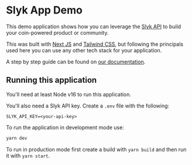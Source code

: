 # Slyk App Demo

This demo application shows how you can leverage the
[Slyk API](https://slyk.io/api) to build your coin-powered product or community.

This was built with [Next JS](https://nextjs.org/) and
[Tailwind CSS](https://tailwindcss.com/), but following the principals used here
you can use any other tech stack for your application.

A step by step guide can be found on
[our documentation](https://developers.slyk.io/slyk/).

## Running this application

You'll need at least Node v16 to run this application.

You'll also need a Slyk API key. Create a `.env` file with the following:

```
SLYK_API_KEY=<your-api-key>
```

To run the application in development mode use:

```sh
yarn dev
```

To run in production mode first create a build with `yarn build` and then run it
with `yarn start`.
